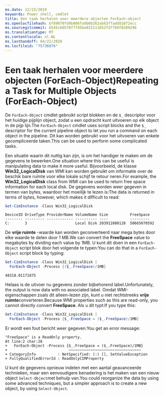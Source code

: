 ```yaml
---
ms.date: 12/23/2019
keywords: Power shell, cmdlet
title: Een taak herhalen voor meerdere objecten ForEach-object
ms.openlocfilehash: bf89070fd9b006fa9b0b262ab63ffadd81072ecc
ms.sourcegitcommit: 6545c60578f7745be015111052fd7769f8289296
ms.translationtype: MT
ms.contentlocale: nl-NL
ms.lasthandoff: 04/22/2020
ms.locfileid: "75736876"
---
```

# <a name="repeating-a-task-for-multiple-objects-foreach-object"></a><span data-ttu-id="e829b-103">Een taak herhalen voor meerdere objecten (ForEach-Object)</span><span class="sxs-lookup"><span data-stu-id="e829b-103">Repeating a Task for Multiple Objects (ForEach-Object)</span></span>

<span data-ttu-id="e829b-104">De `ForEach-Object` cmdlet gebruikt script blokken en de `$_` descriptor voor het huidige pijplijn object, zodat u een opdracht kunt uitvoeren op elk object in de pijp lijn.</span><span class="sxs-lookup"><span data-stu-id="e829b-104">The `ForEach-Object` cmdlet uses script blocks and the `$_` descriptor for the current pipeline object to let you run a command on each object in the pipeline.</span></span> <span data-ttu-id="e829b-105">Dit kan worden gebruikt voor het uitvoeren van enkele gecompliceerde taken.</span><span class="sxs-lookup"><span data-stu-id="e829b-105">This can be used to perform some complicated tasks.</span></span>

<span data-ttu-id="e829b-106">Een situatie waarin dit nuttig kan zijn, is om het handiger te maken om de gegevens te bewerken.</span><span class="sxs-lookup"><span data-stu-id="e829b-106">One situation where this can be useful is manipulating data to make it more useful.</span></span> <span data-ttu-id="e829b-107">Bijvoorbeeld, de klasse **Win32_LogicalDisk** van WMI kan worden gebruikt om informatie over de beschik bare ruimte voor elke lokale schijf te retour neren.</span><span class="sxs-lookup"><span data-stu-id="e829b-107">For example, the **Win32_LogicalDisk** class from WMI can be used to return free space information for each local disk.</span></span> <span data-ttu-id="e829b-108">De gegevens worden weer gegeven in termen van bytes, waardoor het moeilijk te lezen is:</span><span class="sxs-lookup"><span data-stu-id="e829b-108">The data is returned in terms of bytes, however, which makes it difficult to read:</span></span>

```powershell
Get-CimInstance -Class Win32_LogicalDisk
```

```Output
DeviceID DriveType ProviderName VolumeName Size          FreeSpace
-------- --------- ------------ ---------- ----          ---------
C:       3                      Local Disk 203912880128  50665070592
```

<span data-ttu-id="e829b-109">De **vrije ruimte** -waarde kan worden geconverteerd naar mega bytes door elke waarde te delen door 1 MB.</span><span class="sxs-lookup"><span data-stu-id="e829b-109">We can convert the **FreeSpace** value to megabytes by dividing each value by 1MB.</span></span> <span data-ttu-id="e829b-110">U kunt dit doen in een `ForEach-Object` script blok door het volgende te typen:</span><span class="sxs-lookup"><span data-stu-id="e829b-110">You can do that in a `ForEach-Object` script block by typing:</span></span>

```powershell
Get-CimInstance -Class Win32_LogicalDisk |
  ForEach-Object -Process {($_.FreeSpace)/1MB}
```

```Output
48318.01171875
```

<span data-ttu-id="e829b-111">Helaas is de uitvoer nu gegevens zonder bijbehorend label.</span><span class="sxs-lookup"><span data-stu-id="e829b-111">Unfortunately, the output is now data with no associated label.</span></span> <span data-ttu-id="e829b-112">Omdat WMI-eigenschappen zoals dit alleen-lezen zijn, kunt u niet rechtstreeks **vrije ruimte**converteren.</span><span class="sxs-lookup"><span data-stu-id="e829b-112">Because WMI properties such as this are read-only, you cannot directly convert **FreeSpace**.</span></span> <span data-ttu-id="e829b-113">Als u dit typt:</span><span class="sxs-lookup"><span data-stu-id="e829b-113">If you type this:</span></span>

```powershell
Get-CimInstance -Class Win32_LogicalDisk |
  ForEach-Object -Process {$_.FreeSpace = ($_.FreeSpace)/1MB}
```

<span data-ttu-id="e829b-114">Er wordt een fout bericht weer gegeven:</span><span class="sxs-lookup"><span data-stu-id="e829b-114">You get an error message:</span></span>

```Output
"FreeSpace" is a ReadOnly property.
At line:2 char:28
+   ForEach-Object -Process {$_.FreeSpace = ($_.FreeSpace)/1MB}
+                            ~~~~~~~~~~~~~~~~~~~~~~~~~~~~~~~~~
+ CategoryInfo          : NotSpecified: (:) [], SetValueException
+ FullyQualifiedErrorId : ReadOnlyCIMProperty
```

<span data-ttu-id="e829b-115">U kunt de gegevens opnieuw indelen met een aantal geavanceerde technieken, maar een eenvoudigere benadering is het maken van een nieuw object `Select-Object`met behulp van.</span><span class="sxs-lookup"><span data-stu-id="e829b-115">You could reorganize the data by using some advanced techniques, but a simpler approach is to create a new object, by using `Select-Object`.</span></span>

